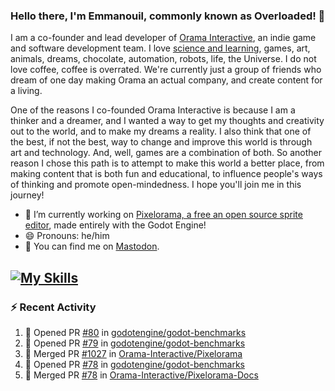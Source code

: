### Hello there, I'm Emmanouil, commonly known as Overloaded! 👋
I am a co-founder and lead developer of [Orama Interactive](https://www.oramainteractive.com/), an indie game and software development team. I love [science and learning](https://github.com/OverloadedOrama/KnowledgeBase), games, art, animals, dreams, chocolate, automation, robots, life, the Universe. I do not love coffee, coffee is overrated. We're currently just a group of friends who dream of one day making Orama an actual company, and create content for a living.

One of the reasons I co-founded Orama Interactive is because I am a thinker and a dreamer, and I wanted a way to get my thoughts and creativity out to the world, and to make my dreams a reality. I also think that one of the best, if not the best, way to change and improve this world is through art and technology. And, well, games are a combination of both. So another reason I chose this path is to attempt to make this world a better place, from making content that is both fun and educational, to influence people's ways of thinking and promote open-mindedness. I hope you'll join me in this journey!

- 🔭 I’m currently working on [Pixelorama, a free an open source sprite editor](https://github.com/Orama-Interactive/Pixelorama), made entirely with the Godot Engine!
- 😄 Pronouns: he/him
- 🐘 You can find me on <a rel="me" href="https://mastodon.social/@Overloaded">Mastodon</a>.

[![My Skills](https://skillicons.dev/icons?i=godot,py,cpp,cs,git,linux,html)](https://skillicons.dev)
---

### :zap: Recent Activity

<!--START_SECTION:activity-->
1. 💪 Opened PR [#80](https://github.com/godotengine/godot-benchmarks/pull/80) in [godotengine/godot-benchmarks](https://github.com/godotengine/godot-benchmarks)
2. 💪 Opened PR [#79](https://github.com/godotengine/godot-benchmarks/pull/79) in [godotengine/godot-benchmarks](https://github.com/godotengine/godot-benchmarks)
3. 🎉 Merged PR [#1027](https://github.com/Orama-Interactive/Pixelorama/pull/1027) in [Orama-Interactive/Pixelorama](https://github.com/Orama-Interactive/Pixelorama)
4. 💪 Opened PR [#78](https://github.com/godotengine/godot-benchmarks/pull/78) in [godotengine/godot-benchmarks](https://github.com/godotengine/godot-benchmarks)
5. 🎉 Merged PR [#78](https://github.com/Orama-Interactive/Pixelorama-Docs/pull/78) in [Orama-Interactive/Pixelorama-Docs](https://github.com/Orama-Interactive/Pixelorama-Docs)
<!--END_SECTION:activity-->

<!--
**OverloadedOrama/OverloadedOrama** is a ✨ _special_ ✨ repository because its `README.md` (this file) appears on your GitHub profile.

Here are some ideas to get you started:

- 👯 I’m looking to collaborate on ...
- 🤔 I’m looking for help with ...
- 💬 Ask me about ...
- 📫 How to reach me: ...
- ⚡ Fun fact: ...
-->

